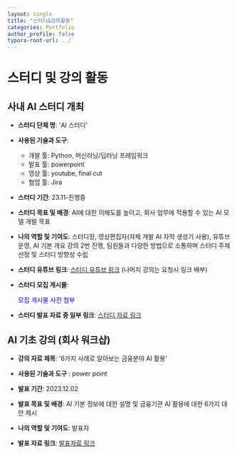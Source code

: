 ```yaml
---
layout: single
title: "스터디&강의활동"
categories: Portfolio
author_profile: false
typora-root-url: ../
---
```

# 스터디 및 강의 활동

## 사내 AI 스터디 개최

- **스터디 단체 명**: 'AI 스터디'

- **사용된 기술과 도구**: 
  
  - 개발 툴: Python, 머신러닝/딥러닝 프레임워크
  - 발표 툴: powerpoint
  - 영상 툴: youtube, final cut
  - 협업 툴: Jira
  
- **스터디 기간**: 23.11-진행중

- **스터디 목표 및 배경**: AI에 대한 이해도를 높이고, 회사 업무에 적용할 수 있는 AI 모델 개발 목표

- **나의 역할 및 기여도**: 스터디장, 영상편집자(자체 개발 AI 자막 생성기 사용), 유튜브 운영, AI 기본 개요 강의 2번 진행, 팀원들과 다양한 방법으로 소통하며 스터디 주제 선정 및 스터디 방향성 수립

- **스터디 유튜브 링크**: <a href="https://youtu.be/1UOTBJcCWSs" target="_blank">스터디 유튜브 링크</a>   (나머지 강의는 요청시 링크 배부)

- **스터디 모집 게시물**: 
  
  <a onclick="window.open('/images/2024-05-08-스터디&강의활동/SCR-20240511-tfvu-3.png', 'popup', 'width=600,height=400')" style="color: blue; cursor: pointer;">모집 게시물 사진 첨부</a>

- **스터디 발표 자료 중 일부 링크**: <a href="https://www.dropbox.com/scl/fi/922chax031pfxmdn55d3x/week7.pptx?rlkey=he0qfdhzdg8wn7i7c765lbyrb&dl=0" target="_blank">스터디 자료 링크</a>

## AI 기초 강의 (회사 워크샵)

- **강의 자료 제목**: '6가지 사례로 알아보는 금융분야 AI 활용'

- **사용된 기술과 도구** : power point

- **발표 기간**: 2023.12.02

- **발표 목표 및 배경**: AI 기본 정보에 대한 설명 및 금융기관 AI 활용에 대한 6가지 대안 제시

- **나의 역할 및 기여도**: 발표자

- **발표 자료 링크**: <a href="https://www.dropbox.com/scl/fi/kzcs454md0mx2e3q56oty/AI_20_presentation_fin.pptx?rlkey=3j01hceor46xqvrgkywzk3u1k&dl=0" target="_blank">발표자료 링크</a>
